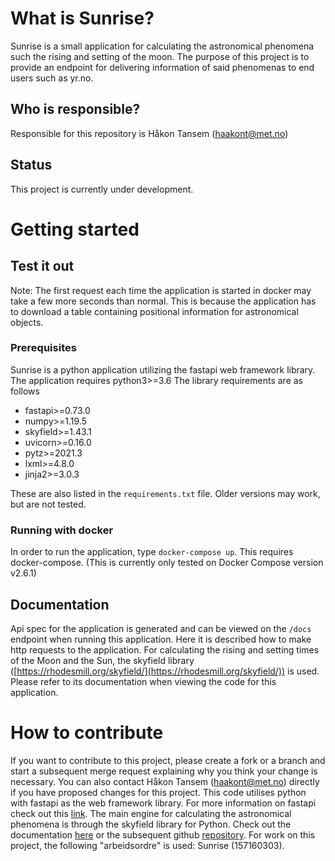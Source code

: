 # What is Sunrise?
Sunrise is a small application for calculating the astronomical phenomena such the rising and setting of the moon.
The purpose of this project is to provide an endpoint for delivering information of said phenomenas to end users such as yr.no.

## Who is responsible?
Responsible for this repository is Håkon Tansem (haakont@met.no)

## Status
This project is currently under development.

# Getting started

## Test it out
Note: The first request each time the application is started in docker may take a few more seconds than normal. This is because the application has to download a table containing positional information for astronomical objects.
### Prerequisites
Sunrise is a python application utilizing the fastapi web framework library.
The application requires python3>=3.6
The library requirements are as follows
- fastapi>=0.73.0
- numpy>=1.19.5
- skyfield>=1.43.1
- uvicorn>=0.16.0
- pytz>=2021.3
- lxml>=4.8.0
- jinja2>=3.0.3

These are also listed in the `requirements.txt` file.
Older versions may work, but are not tested.

### Running with docker
In order to run the application, type `docker-compose up`.
This requires docker-compose. (This is currently only tested on Docker Compose version v2.6.1)


## Documentation
Api spec for the application is generated and can be viewed on the `/docs` endpoint when running this application. Here it is described how to make http requests to the application.
For calculating the rising and setting times of the Moon and the Sun, the skyfield library ([https://rhodesmill.org/skyfield/](https://rhodesmill.org/skyfield/)) is used. Please refer to
its documentation when viewing the code for this application.  

# How to contribute
If you want to contribute to this project, please create a fork or a branch and start a subsequent merge request explaining why you think your change is necessary.
You can also contact Håkon Tansem (haakont@met.no) directly if you have proposed changes for this project.
This code utilises python with fastapi as the web framework library. For more information on fastapi check out this [link](https://fastapi.tiangolo.com/).
The main engine for calculating the astronomical phenomena is through the skyfield library for Python. Check out the documentation [here](https://rhodesmill.org/skyfield/) or the subsequent github [repository](https://github.com/skyfielders/python-skyfield).
For work on this project, the following "arbeidsordre" is used: Sunrise (157160303).
